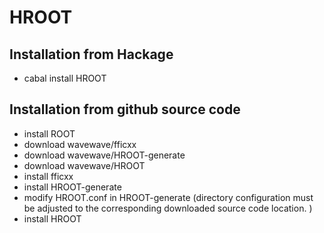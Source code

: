 HROOT
=====

Installation from Hackage
-------------------------

* cabal install HROOT


Installation from github source code 
------------------------------------

* install ROOT
* download wavewave/fficxx
* download wavewave/HROOT-generate
* download wavewave/HROOT
* install fficxx 
* install HROOT-generate
* modify HROOT.conf in HROOT-generate (directory configuration must be adjusted to the corresponding downloaded source code location. )
* install HROOT




